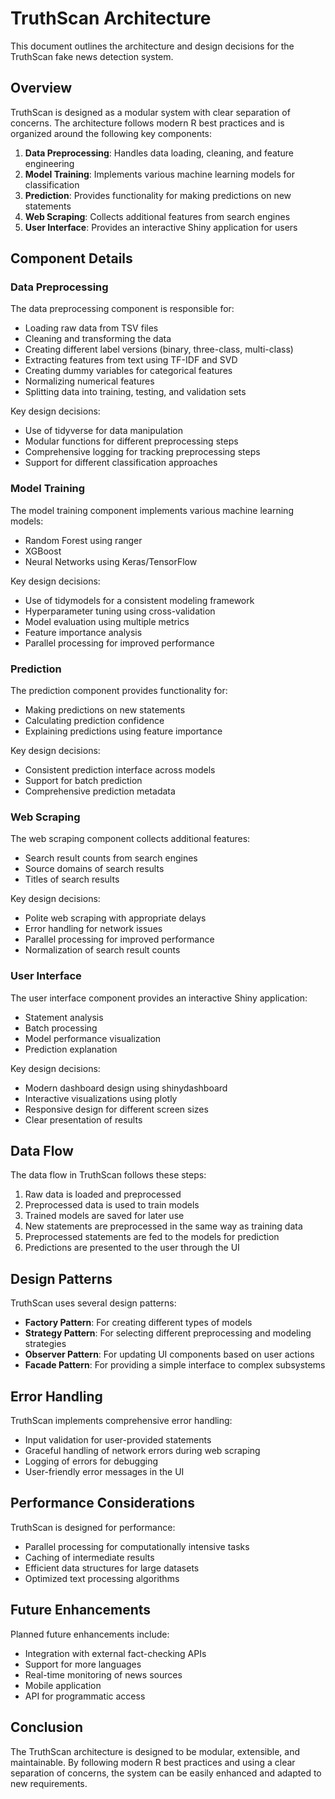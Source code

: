 # TruthScan Architecture

This document outlines the architecture and design decisions for the TruthScan fake news detection system.

## Overview

TruthScan is designed as a modular system with clear separation of concerns. The architecture follows modern R best practices and is organized around the following key components:

1. **Data Preprocessing**: Handles data loading, cleaning, and feature engineering
2. **Model Training**: Implements various machine learning models for classification
3. **Prediction**: Provides functionality for making predictions on new statements
4. **Web Scraping**: Collects additional features from search engines
5. **User Interface**: Provides an interactive Shiny application for users

## Component Details

### Data Preprocessing

The data preprocessing component is responsible for:

- Loading raw data from TSV files
- Cleaning and transforming the data
- Creating different label versions (binary, three-class, multi-class)
- Extracting features from text using TF-IDF and SVD
- Creating dummy variables for categorical features
- Normalizing numerical features
- Splitting data into training, testing, and validation sets

Key design decisions:
- Use of tidyverse for data manipulation
- Modular functions for different preprocessing steps
- Comprehensive logging for tracking preprocessing steps
- Support for different classification approaches

### Model Training

The model training component implements various machine learning models:

- Random Forest using ranger
- XGBoost
- Neural Networks using Keras/TensorFlow

Key design decisions:
- Use of tidymodels for a consistent modeling framework
- Hyperparameter tuning using cross-validation
- Model evaluation using multiple metrics
- Feature importance analysis
- Parallel processing for improved performance

### Prediction

The prediction component provides functionality for:

- Making predictions on new statements
- Calculating prediction confidence
- Explaining predictions using feature importance

Key design decisions:
- Consistent prediction interface across models
- Support for batch prediction
- Comprehensive prediction metadata

### Web Scraping

The web scraping component collects additional features:

- Search result counts from search engines
- Source domains of search results
- Titles of search results

Key design decisions:
- Polite web scraping with appropriate delays
- Error handling for network issues
- Parallel processing for improved performance
- Normalization of search result counts

### User Interface

The user interface component provides an interactive Shiny application:

- Statement analysis
- Batch processing
- Model performance visualization
- Prediction explanation

Key design decisions:
- Modern dashboard design using shinydashboard
- Interactive visualizations using plotly
- Responsive design for different screen sizes
- Clear presentation of results

## Data Flow

The data flow in TruthScan follows these steps:

1. Raw data is loaded and preprocessed
2. Preprocessed data is used to train models
3. Trained models are saved for later use
4. New statements are preprocessed in the same way as training data
5. Preprocessed statements are fed to the models for prediction
6. Predictions are presented to the user through the UI

## Design Patterns

TruthScan uses several design patterns:

- **Factory Pattern**: For creating different types of models
- **Strategy Pattern**: For selecting different preprocessing and modeling strategies
- **Observer Pattern**: For updating UI components based on user actions
- **Facade Pattern**: For providing a simple interface to complex subsystems

## Error Handling

TruthScan implements comprehensive error handling:

- Input validation for user-provided statements
- Graceful handling of network errors during web scraping
- Logging of errors for debugging
- User-friendly error messages in the UI

## Performance Considerations

TruthScan is designed for performance:

- Parallel processing for computationally intensive tasks
- Caching of intermediate results
- Efficient data structures for large datasets
- Optimized text processing algorithms

## Future Enhancements

Planned future enhancements include:

- Integration with external fact-checking APIs
- Support for more languages
- Real-time monitoring of news sources
- Mobile application
- API for programmatic access

## Conclusion

The TruthScan architecture is designed to be modular, extensible, and maintainable. By following modern R best practices and using a clear separation of concerns, the system can be easily enhanced and adapted to new requirements.
